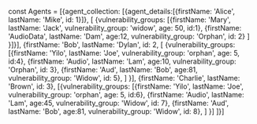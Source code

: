 const Agents = [{agent_collection: [{agent_details:[{firstName: 'Alice', lastName: 'Mike', id: 1}]}, 
                        [ {vulnerability_groups: [{firstName: 'Mary', lastName: 'Jack', vulnerability_group: 'widow', age: 50, id:1}, 
                                                  {firstName: 'AudioData', lastName: 'Dam', age:12, vulnerability_group: 'Orphan', id: 2}
                                                ]
                          }]}],
                         {firstName: 'Bob', lastName: 'Dylan', id: 2,
                          [ {vulnerability_groups: [{firstName: 'Yilo', lastName: 'Joe', vulnerability_group: 'orphan', age: 5, id:4}, 
                                                  {firstName: 'Audio', lastName: 'Lam', age:10, vulnerability_group: 'Orphan', id: 3},
                                                  {firstName: 'Aud', lastName: 'Bob', age:81, vulnerability_group: 'Widow', id: 5},
                                                ]
                          }],
                         {firstName: 'Charlie', lastName: 'Brown', id: 3},
                        [{vulnerability_groups: [{firstName: 'Yilo', lastName: 'Joe', vulnerability_group: 'orphan', age: 5, id:6},
                                                  {firstName: 'Audio', lastName: 'Lam', age:45, vulnerability_group: 'Widow', id: 7},
                                                  {firstName: 'Aud', lastName: 'Bob', age:81, vulnerability_group: 'Widow', id: 8},
                                                ]
                          }]
                        ]}]
